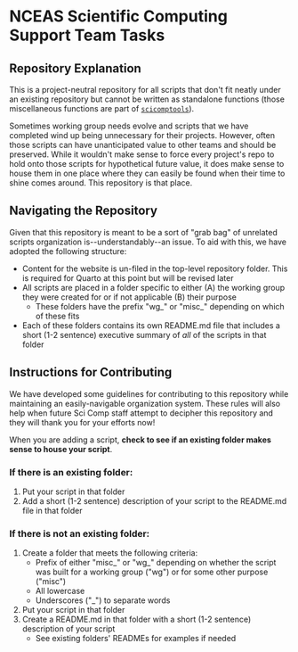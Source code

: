 # NCEAS Scientific Computing Support Team Tasks

## Repository Explanation

This is a project-neutral repository for all scripts that don't fit neatly under an existing repository but cannot be written as standalone functions (those miscellaneous functions are part of [`scicomptools`](https://github.com/NCEAS/scicomptools)).

Sometimes working group needs evolve and scripts that we have completed wind up being unnecessary for their projects. However, often those scripts can have unanticipated value to other teams and should be preserved. While it wouldn't make sense to force every project's repo to hold onto those scripts for hypothetical future value, it does make sense to house them in one place where they can easily be found when their time to shine comes around. This repository is that place.

## Navigating the Repository

Given that this repository is meant to be a sort of "grab bag" of unrelated scripts organization is--understandably--an issue. To aid with this, we have adopted the following structure:

- Content for the website is un-filed in the top-level repository folder. This is required for Quarto at this point but will be revised later
-   All scripts are placed in a folder specific to either (A) the working group they were created for or if not applicable (B) their purpose
    -   These folders have the prefix "wg\_" or "misc\_" depending on which of these fits
-   Each of these folders contains its own README.md file that includes a short (1-2 sentence) executive summary of *all* of the scripts in that folder

## Instructions for Contributing

We have developed some guidelines for contributing to this repository while maintaining an easily-navigable organization system. These rules will also help when future Sci Comp staff attempt to decipher this repository and they will thank you for your efforts now!

When you are adding a script, **check to see if an existing folder makes sense to house your script**.

### If there **is** an existing folder:

1.  Put your script in that folder
2.  Add a short (1-2 sentence) description of your script to the README.md file in that folder

### If there **is not** an existing folder:

1.  Create a folder that meets the following criteria:
    -   Prefix of either "misc\_" or "wg\_" depending on whether the script was built for a working group ("wg") or for some other purpose ("misc")
    -   All lowercase
    -   Underscores ("\_") to separate words
2.  Put your script in that folder
3.  Create a README.md in that folder with a short (1-2 sentence) description of your script
    -   See existing folders' READMEs for examples if needed

